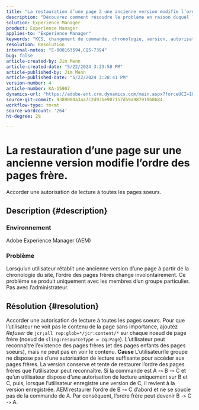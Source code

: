 ```yaml
---
title: "La restauration d’une page à une ancienne version modifie l’ordre des pages frères"
description: "Découvrez comment résoudre le problème en raison duquel l’ordre des pages frères change involontairement lorsqu’un utilisateur rétablit une page sur une ancienne version à partir de la chronologie du site."
solution: Experience Manager
product: Experience Manager
applies-to: "Experience Manager"
keywords: "KCS, changement de commande, chronologie, version, autorisation, AEM, Adobe Experience Manager, page frère, rétablir, dépannage"
resolution: Resolution
internal-notes: "E-000163594,CQ5-7394"
bug: false
article-created-by: Jim Menn
article-created-date: "5/22/2024 3:23:58 PM"
article-published-by: Jim Menn
article-published-date: "5/22/2024 3:28:41 PM"
version-number: 4
article-number: KA-15907
dynamics-url: "https://adobe-ent.crm.dynamics.com/main.aspx?forceUCI=1&pagetype=entityrecord&etn=knowledgearticle&id=ad7ff04c-4f18-ef11-9f8a-6045bd006268"
source-git-commit: 9389080a3aa7c2d93be907157d59a987919b0b84
workflow-type: tm+mt
source-wordcount: '264'
ht-degree: 2%

---
```


# La restauration d’une page sur une ancienne version modifie l’ordre des pages frère.


Accorder une autorisation de lecture à toutes les pages soeurs.

## Description {#description}


### <b>Environnement</b>

Adobe Experience Manager (AEM)



### <b>Problème</b>

Lorsqu’un utilisateur rétablit une ancienne version d’une page à partir de la chronologie du site, l’ordre des pages frères change involontairement. Ce problème se produit uniquement avec les membres d’un groupe particulier. Pas avec l’administrateur.


## Résolution {#resolution}


Accorder une autorisation de lecture à toutes les pages soeurs. Pour que l’utilisateur ne voit pas le contenu de la page sans importance, ajoutez *Refuser* de `jcr;all rep:glob=*/jcr:content/*` sur chaque noeud de page frère (noeud de `sling:resourceType = cq:Page`). L’utilisateur peut reconnaître l’existence des pages frères (et des pages enfants des pages soeurs), mais ne peut pas en voir le contenu.
<b>Cause</b>
L’utilisateur/le groupe ne dispose pas d’une autorisation de lecture suffisante pour accéder aux pages frères. La version conserve et tente de restaurer l’ordre des pages frères que l’utilisateur peut reconnaître. Si la commande est A -`>`  B -`>`  C et qu’un utilisateur dispose d’une autorisation de lecture uniquement sur B et C, puis, lorsque l’utilisateur enregistre une version de C, il revient à la version enregistrée. AEM restaurer l’ordre de B -`>`  C d’abord et ne se soucie pas de la commande de A. Par conséquent, l’ordre frère peut devenir B -`>`  C -`>`  A.
